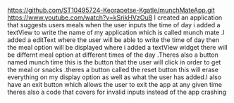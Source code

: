 https://github.com/ST10495724-Keorapetse-Kgatle/munchMateApp.git
https://www.youtube.com/watch?v=kSrikHVzOu8
I created an application that suggests users meals when the user inputs the time of day i added a textView to write the name of my application which is called munch mate .I added a editText where the user will be able to write the time of day then the meal option will be displayed where i added a textView widget there will be differnt meal option at different times of the day .Theres also a button named munch time this is the button that the user will click in order to get the meal or snacks .theres a button called the reset button this will erase everything on my display option as well as what the user has added.I also have an exit button which allows the user to exit the app at any given time theres also a code that covers for invalid inputs instead of the app crashing  
